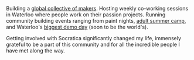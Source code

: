 Building a [global collective of makers](https://www.socratica.info/map). Hosting weekly co-working sessions in Waterloo where people work on their passion projects. Running community building events ranging from paint nights, [adult summer camp](https://www.instagram.com/p/C9FmIHfupyt/), and Waterloo's [biggest demo day](https://x.com/socraticainfo/status/1776025502202868185) (soon to be the world's).

Getting involved with Socratica significantly changed my life, immensely grateful to be a part of this community and for all the incredible people I have met along the way.